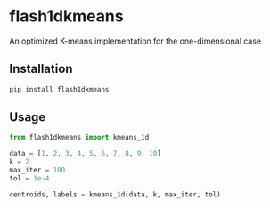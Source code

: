 # flash1dkmeans
An optimized K-means implementation for the one-dimensional case

## Installation
```bash
pip install flash1dkmeans
```

## Usage
```python
from flash1dkmeans import kmeans_1d

data = [1, 2, 3, 4, 5, 6, 7, 8, 9, 10]
k = 2
max_iter = 100
tol = 1e-4

centroids, labels = kmeans_1d(data, k, max_iter, tol)
```